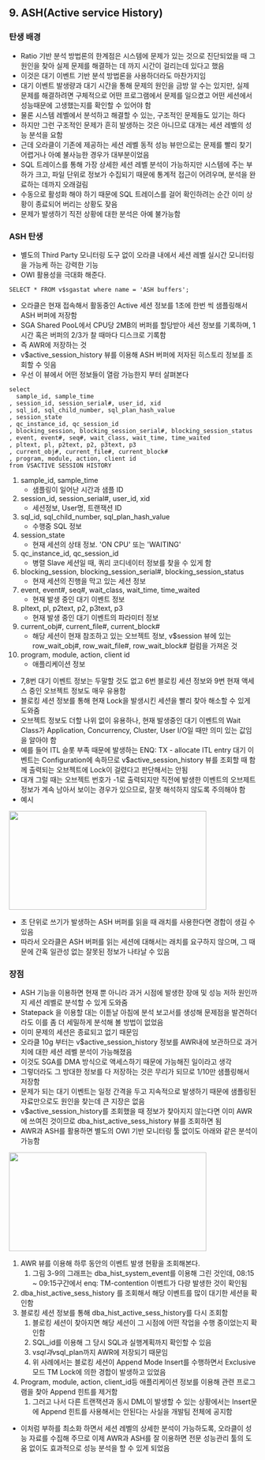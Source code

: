 ## 9. ASH(Active service History)

### 탄생 배경
- Ratio 기반 분석 방법론의 한계점은 시스템에 문제가 있는 것으로 진단되었을 때 그 원인을 찾아 실제 문제를 해결하는 데 까지 시간이 걸리는데 있다고 했음
- 이것은 대기 이벤트 기반 분석 방법론을 사용하더라도 마찬가지임
- 대기 이벤트 발생량과 대기 시간을 통해 문제의 원인을 금방 알 수는 있지만, 실제 문제를 해결하려면 구체적으로 어떤 프로그램에서 문제를 일으켰고 어떤 세션에서 성능때문에 고생했는지를 확인할 수 있어야 함
- 물론 시스템 레벨에서 분석하고 해결할 수 있는, 구조적인 문제들도 있기는 하다
- 하지만 그런 구조적인 문제가 흔히 발생하는 것은 아니므로 대개는 세션 레벨의 성능 분석을 요함
- 근데 오라클이 기존에 제공하는 세션 레벨 동적 성능 뷰만으로는 문제를 빨리 찾기 어렵거나 아예 불사능한 경우가 대부분이었음
- SQL 트레이스를 통해 가장 상세한 세션 레벨 분석이 가능하지만 시스템에 주는 부하가 크고, 파일 단위로 정보가 수집되기 때문에 통계적 접근이 어려우며, 분석을 완료하는 데까지 오래걸림
- 수동으로 활성화 해야 하기 때문에 SQL 트레이스를 걸어 확인하려는 순간 이미 상황이 종료되어 버리는 상황도 잦음
- 문제가 발생하기 직전 상황에 대한 분석은 아예 불가능함

### ASH 탄생
- 별도의 Third Party 모니터링 도구 없이 오라클 내에서 세션 레벨 실시간 모니터링을 가능케 하는 강력한 기능
- OWI 활용성을 극대화 해준다.

```
SELECT * FROM v$sgastat where name = 'ASH buffers';
```
- 오라클은 현재 접속해서 활동중인 Active 세션 정보를 1초에 한번 씩 샘플링해서 ASH 버퍼에 저장함
- SGA Shared PooL에서 CPU당 2MB의 버퍼를 할당받아 세션 정보를 기록하며, 1시간 혹은 버퍼의 2/3가 찰 때마다 디스크로 기록함
- 즉 AWR에 저장하는 것
- v$active_session_history 뷰를 이용해 ASH 버퍼에 저자된 히스토리 정보를 조회할 수 잇음
- 우선 이 뷰에서 어떤 정보들이 열람 가능한지 부터 살펴본다

```
select
  sample_id, sample_time
, session_id, session_serial#, user_id, xid
, sql_id, sql_child_number, sql_plan_hash_value
, session_state
, qc_instance_id, qc_session_id
, blocking_session, blocking_session_serial#, blocking_session_status 
, event, event#, seq#, wait_class, wait_time, time_waited
, pltext, pl, p2text, p2, p3text, p3
, current_obj#, current_file#, current_block# 
, program, module, action, client id
from VSACTIVE SESSION HISTORY
```

1. sample_id, sample_time
   - 샘플링이 일어난 시간과 샘플 ID
2. session_id, session_serial#, user_id, xid
   - 세션정보, User명, 트랜잭션 ID
3. sql_id, sql_child_number, sql_plan_hash_value
   - 수행중 SQL 정보
4. session_state
   - 현재 세션의 상태 정보. 'ON CPU' 또는 'WAITING'
5. qc_instance_id, qc_session_id
   - 병렬 Slave 세션일 때, 쿼리 코디네이터 정보를 찾을 수 있게 함 
6. blocking_session, blocking_session_serial#, blocking_session_status 
   - 현재 세션의 진행을 막고 있는 세션 정보
7. event, event#, seq#, wait_class, wait_time, time_waited
   - 현재 발생 중인 대기 이벤트 정보
8. pltext, pl, p2text, p2, p3text, p3
   - 현재 발생 중인 대기 이벤트의 파라미터 정보
9. current_obj#, current_file#, current_block# 
   - 해당 세션이 현재 참조하고 있는 오브젝트 정보, v$session 뷰에 있는 row_wait_obj#, row_wait_file#, row_wait_block# 컬럼을 가져온 것
10. program, module, action, client id
    - 애플리케이션 정보

- 7,8번 대기 이벤트 정보는 두말할 것도 없고 6번 블로킹 세션 정보와 9번 현재 액세스 중인 오브젝트 정보도 매우 유용함
- 블로킹 세션 정보를 통해 현재 Lock을 발생시킨 세션을 빨리 찾아 해소할 수 있게 도와줌
- 오브젝트 정보도 더할 나위 없이 유용하나, 현재 발생중인 대기 이벤트의 Wait Class가 Application, Concurrency, Cluster, User I/O일 때만 의미 있는 값임을 알아야 함
- 예를 들어 ITL 슬롯 부족 때문에 발생하는 ENQ: TX - allocate ITL entry 대기 이벤트는 Configuration에 속하므로 v$active_session_history 뷰를 조회할 때 함께 출력되는 오브젝트에 Lock이 걸렸다고 판단해서는 안됨
- 대개 그럴 때는 오브젝트 번호가 -1로 출력되지만 직전에 발생한 이벤트의 오브제트 정보가 계속 남아서 보이는 경우가 있으므로, 잘못 해석하지 않도록 주의해야 함
- 예시

<img src ="./img/9/1.png" width ="400" height="200">

- 초 단위로 쓰기가 발생하는 ASH 버퍼를 읽을 때 래치를 사용한다면 경합이 생길 수 있음
- 따라서 오라클은 ASH 버퍼를 읽는 세션에 대해서는 래치를 요구하지 않으며, 그 때문에 간혹 일관성 없는 잘못된 정보가 나타날 수 있음

### 장점
- ASH 기능을 이용하면 현재 뿐 아니라 과거 시점에 발생한 장애 및 성능 저하 원인까지 세션 레벨로 분석할 수 있게 도와줌
- Statepack 을 이용할 대는 이튿날 아침에 분석 보고서를 생성해 문제점을 발견하더라도 이를 좀 더 세밀하게 분석해 볼 방법이 없었음
- 이미 문제의 세션은 종료되고 없기 때문임
- 오라클 10g 부터는 v$active_session_history 정보를 AWR내에 보관하므로 과거치에 대한 세션 레벨 분석이 가능해졌음
- 이것도 SGA를 DMA 방식으로 액세스하기 때문에 가능해진 일이라고 생각
- 그렇더라도 그 방대한 정보를 다 저장하는 것은 무리가 되므로 1/10만 샘플링해서 저장함
- 문제가 되는 대기 이벤트는 일정 간격을 두고 지속적으로 발생하기 때문에 샘플링된 자료만으로도 원인을 찾는데 큰 지장은 없음
- v$active_session_history를 조회했을 때 정보가 찾아지지 않는다면 이미 AWR에 쓰여진 것이므로 dba_hist_active_sess_history 뷰를 조회하면 됨
- AWR과 ASH를 활용하면 별도의 OWI 기반 모니터링 툴 없이도 아래와 같은 분석이 가능함

<img src ="./img/9/2.png" width ="400" height="200">

1. AWR 뷰를 이용해 하루 동안의 이벤트 발생 현황을 조회해본다.
   1. 그림 3-9의 그래프는 dba_hist_system_event를 이용해 그린 것인데, 08:15 ~ 09:15구간에서 enq: TM-contention 이벤트가 다량 발생한 것이 확인됨
2. dba_hist_active_sess_history 를 조회해서 해당 이벤트를 많이 대기한 세션을 확인함
3. 블로킹 세션 정보를 통해 dba_hist_active_sess_history를 다시 조회함
   1. 블로킹 세션이 찾아지면 해당 세션이 그 시점에 어떤 작업을 수행 중이었는지 확인함
   2. SQL_id를 이용해 그 당시 SQL과 실행계획까지 확인할 수 있음
   3. v$sql 과 v$sql_plan까지 AWR에 저장되기 때문임
   4. 위 사례에서는 블로킹 세션이 Append Mode Insert를 수행하면서 Exclusive 모드 TM Lock에 의한 경합이 발생하고 있었음
4. Program, module, action, client_id등 애플리케이션 정보를 이용해 관련 프로그램을 찾아 Append 힌트를 제거함
   1. 그러고 나서 다른 트랜잭션과 동시 DML이 발생할 수 있는 상황에서는 Insert문에 Append 힌트를 사용해서는 안된다는 사실을 개발팀 전체에 공지함

- 이처럼 부하를 최소화 하면서 세션 레벨의 상세한 분석이 가능하도록, 오라클이 성능 자료를 수집해 주므로 이제 AWR과 ASH를 잘 이용하면 전문 성능관리 툴의 도움 없이도 효과적으로 성능 분석을 할 수 있게 되었음